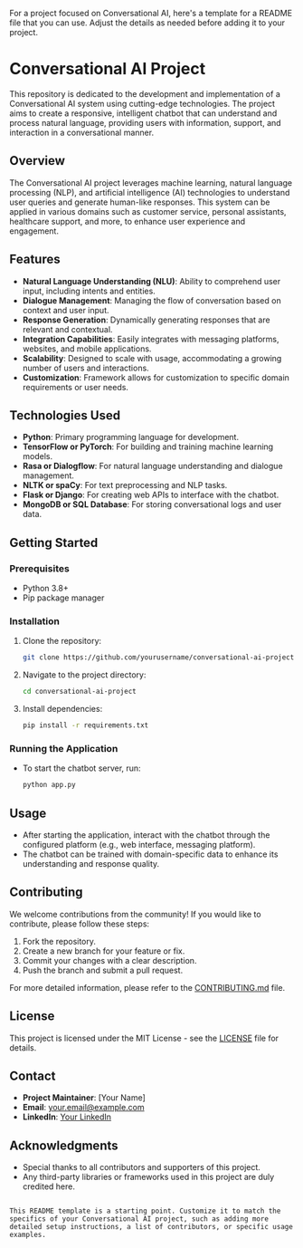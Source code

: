 For a project focused on Conversational AI, here's a template for a README file that you can use. Adjust the details as needed before adding it to your project.

# Conversational AI Project

This repository is dedicated to the development and implementation of a Conversational AI system using cutting-edge technologies. The project aims to create a responsive, intelligent chatbot that can understand and process natural language, providing users with information, support, and interaction in a conversational manner.

## Overview

The Conversational AI project leverages machine learning, natural language processing (NLP), and artificial intelligence (AI) technologies to understand user queries and generate human-like responses. This system can be applied in various domains such as customer service, personal assistants, healthcare support, and more, to enhance user experience and engagement.

## Features

- **Natural Language Understanding (NLU)**: Ability to comprehend user input, including intents and entities.
- **Dialogue Management**: Managing the flow of conversation based on context and user input.
- **Response Generation**: Dynamically generating responses that are relevant and contextual.
- **Integration Capabilities**: Easily integrates with messaging platforms, websites, and mobile applications.
- **Scalability**: Designed to scale with usage, accommodating a growing number of users and interactions.
- **Customization**: Framework allows for customization to specific domain requirements or user needs.

## Technologies Used

- **Python**: Primary programming language for development.
- **TensorFlow or PyTorch**: For building and training machine learning models.
- **Rasa or Dialogflow**: For natural language understanding and dialogue management.
- **NLTK or spaCy**: For text preprocessing and NLP tasks.
- **Flask or Django**: For creating web APIs to interface with the chatbot.
- **MongoDB or SQL Database**: For storing conversational logs and user data.

## Getting Started

### Prerequisites

- Python 3.8+
- Pip package manager

### Installation

1. Clone the repository:
   ```bash
   git clone https://github.com/yourusername/conversational-ai-project.git

2. Navigate to the project directory:
   ```bash
   cd conversational-ai-project
   ```
3. Install dependencies:
   ```bash
   pip install -r requirements.txt
   ```

### Running the Application

- To start the chatbot server, run:
  ```bash
  python app.py
  ```

## Usage

- After starting the application, interact with the chatbot through the configured platform (e.g., web interface, messaging platform).
- The chatbot can be trained with domain-specific data to enhance its understanding and response quality.

## Contributing

We welcome contributions from the community! If you would like to contribute, please follow these steps:

1. Fork the repository.
2. Create a new branch for your feature or fix.
3. Commit your changes with a clear description.
4. Push the branch and submit a pull request.

For more detailed information, please refer to the [CONTRIBUTING.md](CONTRIBUTING.md) file.

## License

This project is licensed under the MIT License - see the [LICENSE](LICENSE) file for details.

## Contact

- **Project Maintainer**: [Your Name]
- **Email**: your.email@example.com
- **LinkedIn**: [Your LinkedIn](https://www.linkedin.com/in/yourprofile/)

## Acknowledgments

- Special thanks to all contributors and supporters of this project.
- Any third-party libraries or frameworks used in this project are duly credited here.
```

This README template is a starting point. Customize it to match the specifics of your Conversational AI project, such as adding more detailed setup instructions, a list of contributors, or specific usage examples.
